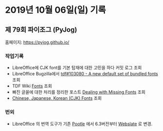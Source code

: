 # 2019년 10월 06일(일) 기록 

## 제 79회 파이조그 (PyJog)

홈페이지: https://pyjog.github.io/ 

### 작업기록

* LibreOffice에 CJK font를 기본 탑재에 대한 고민을 하다 커밋 로그 조회 
* LibreOffice Bugzilla에서 [tdf#103080 - A new default set of bundled fonts](https://bugs.documentfoundation.org/show_bug.cgi?id=103080) 조회
* TDF Wiki [Fonts](https://wiki.documentfoundation.org/Fonts) 조회 
* 빠진 글꼴에 대한 처리를 정리한 포스트  [Dealing with Missing Fonts](https://design.blog.documentfoundation.org/2016/10/21/dealing-with-missing-fonts/) 조회 
* [Chinese, Japanese, Korean (CJK) Fonts](https://docs.google.com/spreadsheets/d/1syemK75H5NvxyzxWRmxaTCPDuv0pfZc8_yS0VCk-VYI/edit?usp=sharing) 조회

### 번외
* LibreOffice 의 번역 도구가 기존 [Pootle](https://translations.documentfoundation.org/) 에서 6.3버전부터  [Webslate](https://weblate.documentfoundation.org/) 로 변경. 
